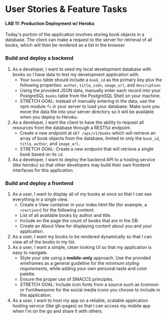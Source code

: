 # User Stories & Feature Tasks

#### LAB 11: Production Deployment w/ Heroku
Today's portion of the application involves storing book objects in a database. The client can make a request to the server for retrieval of all books, which will then be rendered as a list in the browser.

### Build and deploy a backend
1. As a developer, I want to seed my local development database with books so I have data to test my development application with.
    - Your `books` table should include a `book_id` as the primary key plus the following properties: `author`, `title`, `isbn`, `image_url`, and `description`
    - Using the provided JSON data, manually enter each record into your PostgreSQL `books` table from the PostgreSQL Shell on your machine.
    - STRETCH GOAL: instead of manually entering in the data, use the npm module `fs` in your server to load your database. Make sure you move the data file into your server directory so it will be available when you deploy to Heroku.
1. As a developer, I want the client to have the ability to request all resources from the database through a RESTful endpoint.
    - Create a new endpoint at `GET /api/v1/books` which will retrieve an array of book objects from the database, limited to only the `book_id`, `title`, `author`, and `image_url`.
    - STRETCH GOAL: Create a new endpoint that will retrieve a single book based on its `id`.
1. As a developer, I want to deploy the backend API to a hosting service (like heroku) so that other developers may build their own frontend interfaces for this application.
### Build and deploy a frontend
1. As a user, I want to display all of my books at once so that I can see everything in a single view.
    - Create a View container in your index.html file (for example, a `<section>`) for the following content:
    - List of all available books by author and title.
    - Include on the page the count of books that are in the DB.
    - Create an About View for displaying content about you and your application.
1. As a user, I want my books to be rendered dynamically so that I can view all of the books in my list.
1. As a user, I want a simple, clean looking UI so that my application is easy to navigate.
    - Style your site using a **mobile-only** approach. Use the provided wireframes as a general guideline for the _minimum styling requirements_, while adding your own personal taste and color palette.
    - Ensure the proper use of SMACCS principles.
    - STRETCH GOAL: Include icon fonts from a source such as Icomoon or FontAwesome for the social media icons you choose to include in the application.
1. As a user, I want to host my app on a reliable, scalable application hosting service (like gh-pages) so that I can access my mobile app when I'm on the go and share it with others.
